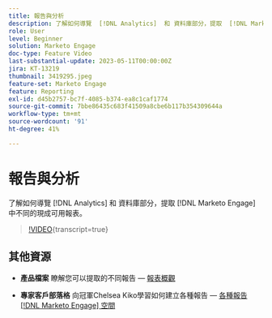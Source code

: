 ```yaml
---
title: 報告與分析
description: 了解如何導覽  [!DNL Analytics]  和 資料庫部分，提取  [!DNL Marketo Engage] 中不同的現成可用報表。
role: User
level: Beginner
solution: Marketo Engage
doc-type: Feature Video
last-substantial-update: 2023-05-11T00:00:00Z
jira: KT-13219
thumbnail: 3419295.jpeg
feature-set: Marketo Engage
feature: Reporting
exl-id: d45b2757-bc7f-4085-b374-ea8c1caf1774
source-git-commit: 7bbe86435c683f41509a8cbe6b117b354309644a
workflow-type: tm+mt
source-wordcount: '91'
ht-degree: 41%

---
```


# 報告與分析

了解如何導覽 [!DNL Analytics] 和 資料庫部分，提取 [!DNL Marketo Engage] 中不同的現成可用報表。

>[!VIDEO](https://video.tv.adobe.com/v/3419295/?learn=on){transcript=true}

## 其他資源

* **產品檔案**
瞭解您可以提取的不同報告 —  [報表概觀](https://experienceleague.adobe.com/docs/marketo/using/product-docs/reporting/reporting-overview.html?lang=en&amp;sdid=M7K4SLTS&amp;mv=email&amp;mv2=instreml)

* **專家客戶部落格**
向冠軍Chelsea Kiko學習如何建立各種報告 —  [各種報告 [!DNL Marketo Engage] 空間](https://nation.marketo.com/t5/product-blogs/how-marketo-champion-chelsea-kiko-reports-in-various-marketo/ba-p/242627)
